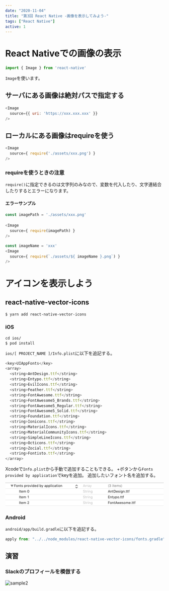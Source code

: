 ```yaml
---
date: "2020-11-04"
title: "第3回 React Native -画像を表示してみよう-"
tags: ["React Native"]
active: 1
---
```


# React Nativeでの画像の表示
```js
import { Image } from 'react-native'
```

`Image`を使います。

## サーバにある画像は絶対パスで指定する
```js
<Image
  source={{ uri: 'https://xxx.xxx.xxx' }}
/>
```

## ローカルにある画像はrequireを使う
```js
<Image
  source={ require('./assets/xxx.png') }
/>
```

### requireを使うときの注意
`require()`に指定できるのは文字列のみなので、変数を代入したり、文字連結合したりするとエラーになります。

#### エラーサンプル
```js
const imagePath = './assets/xxx.png'

<Image
  source={ require(imagePath) }
/>
```

```js
const imageName = 'xxx'
<Image
  source={ require(`./assets/${ imageName }.png`) }
/>
```

<!-- ## 画像の縦横比率の変更
### resizeModeプロパティを指定する

#### cover
- 縦横比は維持する
-

#### contain
- 縦横比は維持する


#### stretch
- 縦横比は維持しない -->


# アイコンを表示しよう

## react-native-vector-icons
```
$ yarn add react-native-vector-icons
```

### iOS
```
cd ios/
$ pod install
```


`ios/[ PROJECT_NAME ]/Info.plist`に以下を追記する。

```js
<key>UIAppFonts</key>
<array>
  <string>AntDesign.ttf</string>
  <string>Entypo.ttf</string>
  <string>EvilIcons.ttf</string>
  <string>Feather.ttf</string>
  <string>FontAwesome.ttf</string>
  <string>FontAwesome5_Brands.ttf</string>
  <string>FontAwesome5_Regular.ttf</string>
  <string>FontAwesome5_Solid.ttf</string>
  <string>Foundation.ttf</string>
  <string>Ionicons.ttf</string>
  <string>MaterialIcons.ttf</string>
  <string>MaterialCommunityIcons.ttf</string>
  <string>SimpleLineIcons.ttf</string>
  <string>Octicons.ttf</string>
  <string>Zocial.ttf</string>
  <string>Fontisto.ttf</string>
</array>
```

Xcodeで`Info.plist`から手動で追加することもできる。
+ボタンから`Fonts provided by application`でkeyを追加。
追加したいフォント名を追加する。

![sample1](./001.png)

### Android

`android/app/build.gradle`に以下を追記する。

```js
apply from: "../../node_modules/react-native-vector-icons/fonts.gradle"
```

## 演習
### Slackのプロフィールを模倣する
![sample2](./002.gif)
